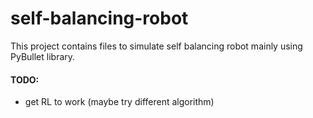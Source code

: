 # self-balancing-robot
This project contains files to simulate self balancing robot mainly using PyBullet library.

#### TODO:
- get RL to work (maybe try different algorithm)
 